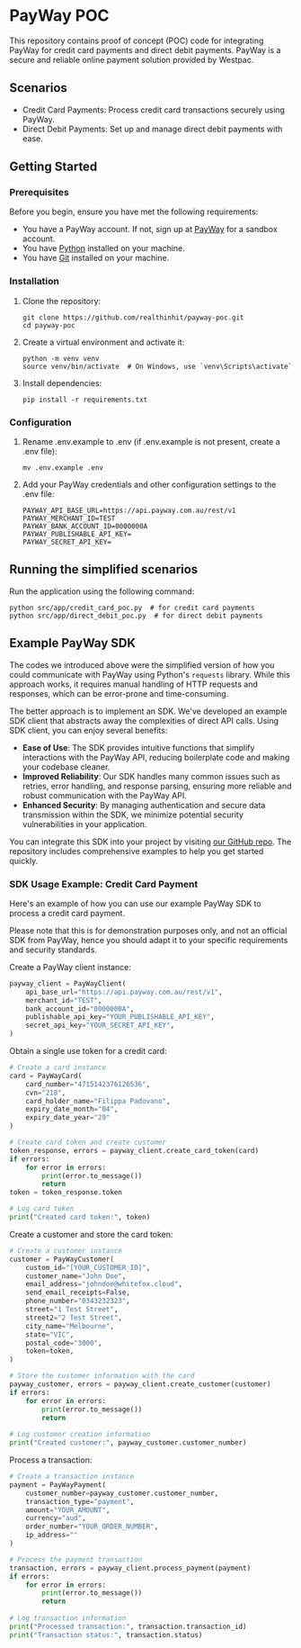 # PayWay POC

This repository contains proof of concept (POC) code for integrating PayWay for credit card payments and direct debit payments. PayWay is a secure and reliable online payment solution provided by Westpac.

## Scenarios

- Credit Card Payments: Process credit card transactions securely using PayWay.
- Direct Debit Payments: Set up and manage direct debit payments with ease.

## Getting Started

### Prerequisites
Before you begin, ensure you have met the following requirements:

- You have a PayWay account. If not, sign up at [PayWay](https://www.payway.com.au/sign-in) for a sandbox account.
- You have [Python](https://www.python.org/downloads/) installed on your machine.
- You have [Git](https://git-scm.com/book/en/v2/Getting-Started-Installing-Git) installed on your machine.

### Installation

1. Clone the repository:
   ```
   git clone https://github.com/realthinhit/payway-poc.git
   cd payway-poc
   ```
   
2. Create a virtual environment and activate it:
    ```
    python -m venv venv
    source venv/bin/activate  # On Windows, use `venv\Scripts\activate`
    ```
   
3. Install dependencies:
   ```
   pip install -r requirements.txt
   ```

### Configuration

1. Rename .env.example to .env (if .env.example is not present, create a .env file):
   ```
   mv .env.example .env
   ```

2. Add your PayWay credentials and other configuration settings to the .env file:
   ```
   PAYWAY_API_BASE_URL=https://api.payway.com.au/rest/v1
   PAYWAY_MERCHANT_ID=TEST
   PAYWAY_BANK_ACCOUNT_ID=0000000A
   PAYWAY_PUBLISHABLE_API_KEY=
   PAYWAY_SECRET_API_KEY=
   ```

## Running the simplified scenarios

Run the application using the following command:

```
python src/app/credit_card_poc.py  # for credit card payments
python src/app/direct_debit_poc.py  # for direct debit payments
```

## Example PayWay SDK

The codes we introduced above were the simplified version of how you could communicate with PayWay using Python's `requests` library. While this approach works, it requires manual handling of HTTP requests and responses, which can be error-prone and time-consuming.

The better approach is to implement an SDK. We've developed an example SDK client that abstracts away the complexities of direct API calls. Using SDK client, you can enjoy several benefits:
- **Ease of Use**: The SDK provides intuitive functions that simplify interactions with the PayWay API, reducing boilerplate code and making your codebase cleaner.
- **Improved Reliability**: Our SDK handles many common issues such as retries, error handling, and response parsing, ensuring more reliable and robust communication with the PayWay API.
- **Enhanced Security**: By managing authentication and secure data transmission within the SDK, we minimize potential security vulnerabilities in your application.

You can integrate this SDK into your project by visiting [our GitHub repo](https://github.com/whitefoxcloud/payway-poc/tree/main/src/payway). The repository includes comprehensive examples to help you get started quickly.


### SDK Usage Example: Credit Card Payment

Here's an example of how you can use our example PayWay SDK to process a credit card payment. 

Please note that this is for demonstration purposes only, and not an official SDK from PayWay, hence you should adapt it to your specific requirements and security standards.

Create a PayWay client instance:
```python
payway_client = PayWayClient(
    api_base_url="https://api.payway.com.au/rest/v1",
    merchant_id="TEST",
    bank_account_id="0000000A",
    publishable_api_key="YOUR_PUBLISHABLE_API_KEY",
    secret_api_key="YOUR_SECRET_API_KEY",
)
```

Obtain a single use token for a credit card:
```python
# Create a card instance
card = PayWayCard(
    card_number="4715142376126536",
    cvn="218",
    card_holder_name="Filippa Padovano",
    expiry_date_month="04",
    expiry_date_year="29"
)

# Create card token and create customer
token_response, errors = payway_client.create_card_token(card)
if errors:
    for error in errors:
        print(error.to_message())
        return
token = token_response.token

# Log card token
print("Created card token:", token)
```

Create a customer and store the card token:
```python
# Create a customer instance
customer = PayWayCustomer(
    custom_id="[YOUR_CUSTOMER_ID]",
    customer_name="John Doe",
    email_address="johndoe@whitefox.cloud",
    send_email_receipts=False,
    phone_number="0343232323",
    street="1 Test Street",
    street2="2 Test Street",
    city_name="Melbourne",
    state="VIC",
    postal_code="3000",
    token=token,
)

# Store the customer information with the card
payway_customer, errors = payway_client.create_customer(customer)
if errors:
    for error in errors:
        print(error.to_message())
        return
    
# Log customer creation information
print("Created customer:", payway_customer.customer_number)
```

Process a transaction:
```python
# Create a transaction instance
payment = PayWayPayment(
    customer_number=payway_customer.customer_number,
    transaction_type="payment",
    amount="YOUR_AMOUNT",
    currency="aud",
    order_number="YOUR_ORDER_NUMBER",
    ip_address=""
)

# Process the payment transaction
transaction, errors = payway_client.process_payment(payment)
if errors:
    for error in errors:
        print(error.to_message())
        return
    
# Log transaction information
print("Processed transaction:", transaction.transaction_id)
print("Transaction status:", transaction.status)
```
